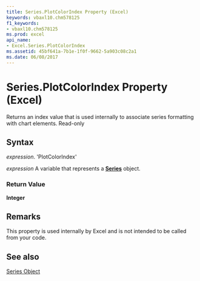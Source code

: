 ```yaml
---
title: Series.PlotColorIndex Property (Excel)
keywords: vbaxl10.chm578125
f1_keywords:
- vbaxl10.chm578125
ms.prod: excel
api_name:
- Excel.Series.PlotColorIndex
ms.assetid: 45bf641a-7b1e-1f0f-9662-5a903c08c2a1
ms.date: 06/08/2017
---
```



# Series.PlotColorIndex Property (Excel)

Returns an index value that is used internally to associate series formatting with chart elements. Read-only


## Syntax

 _expression_. 'PlotColorIndex'

 _expression_ A variable that represents a **[Series](Excel.Series(objec).md)** object.


### Return Value

 **Integer**


## Remarks

This property is used internally by Excel and is not intended to be called from your code.


## See also


[Series Object](Excel.Series(objec).md)


